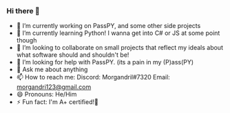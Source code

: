 ### Hi there 👋

- 🔭 I’m currently working on PassPY, and some other side projects
- 🌱 I’m currently learning Python! I wanna get into C# or JS at some point though
- 👯 I’m looking to collaborate on small projects that reflect my ideals about what software should and shouldn't be!
- 🤔 I’m looking for help with PassPY. (its a pain in my (P)ass(PY)
- 💬 Ask me about anything
- 📫 How to reach me: 
Discord: Morgandril#7320
Email: morgandri123@gmail.com 
- 😄 Pronouns: He/Him
- ⚡ Fun fact: I'm A+ certified!🎉

